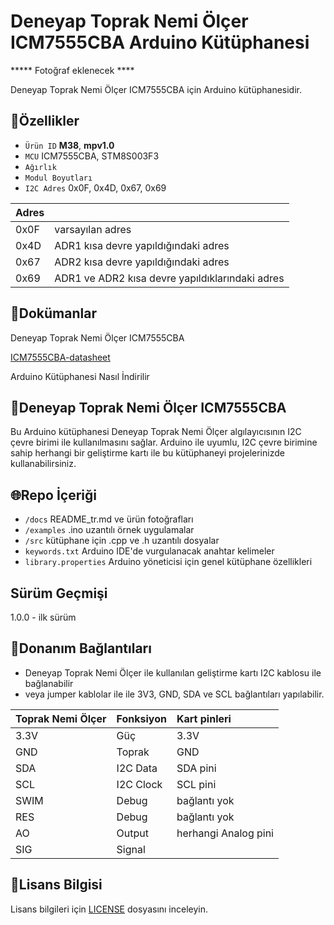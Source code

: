 # Deneyap Toprak Nemi Ölçer ICM7555CBA Arduino Kütüphanesi

***** Fotoğraf eklenecek ****

Deneyap Toprak Nemi Ölçer ICM7555CBA için Arduino kütüphanesidir.

## :mag_right:Özellikler 
- `Ürün ID` **M38**, **mpv1.0**
- `MCU` ICM7555CBA, STM8S003F3
- `Ağırlık`
- `Modul Boyutları`
- `I2C Adres` 0x0F, 0x4D, 0x67, 0x69

| Adres |  | 
| :---  | :---     |
| 0x0F | varsayılan adres |
| 0x4D | ADR1 kısa devre yapıldığındaki adres |
| 0x67 | ADR2 kısa devre yapıldığındaki adres |
| 0x69 | ADR1 ve ADR2 kısa devre yapıldıklarındaki adres |

## :closed_book:Dokümanlar
Deneyap Toprak Nemi Ölçer ICM7555CBA

[ICM7555CBA-datasheet](https://rocelec.widen.net/view/pdf/vizcydss0o/HRISS396-1.pdf?t.download=true&u=5oefqw)

Arduino Kütüphanesi Nasıl İndirilir

## :pushpin:Deneyap Toprak Nemi Ölçer ICM7555CBA
Bu Arduino kütüphanesi Deneyap Toprak Nemi Ölçer algılayıcısının I2C çevre birimi ile kullanılmasını sağlar. Arduino ile uyumlu, I2C çevre birimine sahip herhangi bir geliştirme kartı ile bu kütüphaneyi projelerinizde kullanabilirsiniz.

## :globe_with_meridians:Repo İçeriği
- `/docs` README_tr.md ve ürün fotoğrafları
- `/examples` .ino uzantılı örnek uygulamalar
- `/src` kütüphane için .cpp ve .h uzantılı dosyalar
- `keywords.txt` Arduino IDE'de vurgulanacak anahtar kelimeler
- `library.properties` Arduino yöneticisi için genel kütüphane özellikleri

## Sürüm Geçmişi
1.0.0 - ilk sürüm

## :rocket:Donanım Bağlantıları
- Deneyap Toprak Nemi Ölçer ile kullanılan geliştirme kartı I2C kablosu ile bağlanabilir
- veya jumper kablolar ile ile 3V3, GND, SDA ve SCL bağlantıları yapılabilir.

| Toprak Nemi Ölçer | Fonksiyon | Kart pinleri |
| :---      |   :---    | :---      |
| 3.3V      | Güç       | 3.3V      |
| GND       | Toprak    | GND       |
| SDA       | I2C Data  | SDA pini |
| SCL       | I2C Clock | SCL pini |
| SWIM      | Debug     | bağlantı yok |
| RES       | Debug     | bağlantı yok |
| AO        | Output    |herhangi Analog pini|
| SIG       | Signal    | |

## :bookmark_tabs:Lisans Bilgisi
Lisans bilgileri için [LICENSE](https://github.com/deneyapkart/deneyap-toprak-nemi-olcer-arduino-library/blob/master/LICENSE) dosyasını inceleyin.
